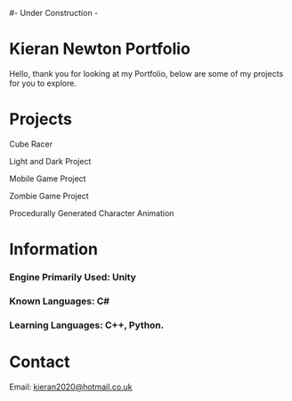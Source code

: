 <style>
</style>

#- Under Construction - 

# Kieran Newton Portfolio
Hello, thank you for looking at my Portfolio, below are some of my projects for you to explore.

# Projects 
<p>Cube Racer</p>
<p>Light and Dark Project</p>
<p>Mobile Game Project</p>
<p>Zombie Game Project</p>
<p>Procedurally Generated Character Animation</p>

# Information
### Engine Primarily Used: Unity
### Known Languages: C#
### Learning Languages: C++, Python.

# Contact
Email: kieran2020@hotmail.co.uk
